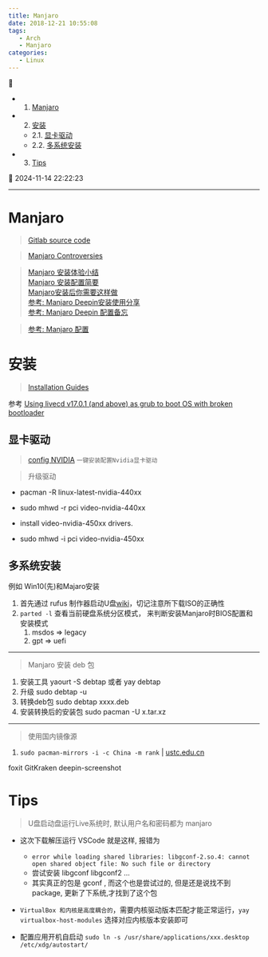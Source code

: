 ```yaml
---
title: Manjaro
date: 2018-12-21 10:55:08
tags: 
   - Arch
   - Manjaro
categories: 
   - Linux
---
```


💠

- 1. [Manjaro](#manjaro)
- 2. [安装](#安装)
    - 2.1. [显卡驱动](#显卡驱动)
    - 2.2. [多系统安装](#多系统安装)
- 3. [Tips](#tips)

💠 2024-11-14 22:22:23
****************************************
# Manjaro
> [Gitlab source code](https://gitlab.manjaro.org/explore/groups)  

> [Manjaro Controversies](https://rentry.co/manjaro-controversies)

> [Manjaro 安装体验小结 ](https://michael728.github.io/2019/08/03/linux-manjaro-install/)  
> [Manjaro 安装配置简要](https://blog.csdn.net/ouening/article/details/79633966)  
> [Manjaro安装后你需要这样做](https://www.cnblogs.com/haohao77/p/9034499.html)  
> [参考: Manjaro Deepin安装使用分享](https://zhuanlan.zhihu.com/p/43442012)  
> [参考: Manjaro Deepin 配置备忘](https://yifeitao.com/2019/06/xiaomi-pro-manjaro-deepin)  

> [参考: Manjaro 配置](https://blog.triplez.cn/manjaro-quick-start)  

# 安装
> [Installation Guides](https://wiki.manjaro.org/index.php?title=Installation_Guides)

参考 [Using livecd v17.0.1 (and above) as grub to boot OS with broken bootloader](https://forum.manjaro.org/t/using-livecd-v17-0-1-and-above-as-grub-to-boot-os-with-broken-bootloader/24916) 

## 显卡驱动

> [config NVIDIA](https://wiki.manjaro.org/index.php?title=Configure_NVIDIA_(non-free)_settings_and_load_them_on_Startup) `一键安装配置Nvidia显卡驱动`

> 升级驱动 
- pacman -R linux-latest-nvidia-440xx
- sudo mhwd -r pci video-nvidia-440xx 

- install video-nvidia-450xx drivers. 
- sudo mhwd -i pci video-nvidia-450xx 

## 多系统安装
例如 Win10(先)和Majaro安装

1. 首先通过 rufus 制作器启动U盘[wiki](https://wiki.manjaro.org/index.php?title=Burn_an_ISO_File)，切记注意所下载ISO的正确性
1. `parted -l` 查看当前硬盘系统分区模式， 来判断安装Manjaro时BIOS配置和安装模式
   1. msdos => legacy 
   1. gpt   => uefi 

************************

> Manjaro 安装 deb 包 

1. 安装工具 yaourt -S debtap  或者  yay debtap
1. 升级 sudo debtap -u
1. 转换deb包 sudo debtap  xxxx.deb
1. 安装转换后的安装包 sudo pacman -U x.tar.xz

************************

> 使用国内镜像源 
1. `sudo pacman-mirrors -i -c China -m rank` | [ustc.edu.cn](http://mirrors.ustc.edu.cn/help/manjaro.html)

foxit GitKraken deepin-screenshot

# Tips
> U盘启动盘运行Live系统时, 默认用户名和密码都为 manjaro

- 这次下载解压运行 VSCode 就是这样, 报错为 
   - `error while loading shared libraries: libgconf-2.so.4: cannot open shared object file: No such file or directory`
   - 尝试安装 libgconf libgconf2 ...
   - 其实真正的包是 gconf , 而这个也是尝试过的,  但是还是说找不到package, 更新了下系统,才找到了这个包

- `VirtualBox 和内核是高度耦合的`，需要内核驱动版本匹配才能正常运行，`yay virtualbox-host-modules` 选择对应内核版本安装即可
- 配置应用开机自启动 `sudo ln -s /usr/share/applications/xxx.desktop /etc/xdg/autostart/`
